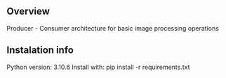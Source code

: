 ## Overview
Producer - Consumer architecture for basic image processing operations
## Instalation info
Python version: 3.10.6
Install with: pip install -r requirements.txt
